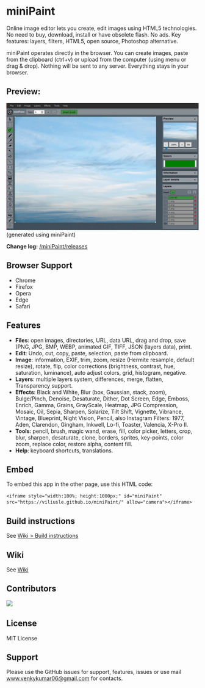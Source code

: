 # miniPaint

Online image editor lets you create, edit images using HTML5 technologies.
No need to buy, download, install or have obsolete flash. No ads.
Key features: layers, filters, HTML5, open source, Photoshop alternative.

miniPaint operates directly in the browser. You can create images, paste from the clipboard (ctrl+v) 
or upload from the computer (using menu or drag & drop). Nothing will be sent to any server. Everything stays in your 
browser. 


## Preview:
![miniPaint](images/preview.gif)
(generated using miniPaint)

**Change log:** [/miniPaint/releases](https://github.com/BoddepallyVenkatesh06/miniPaint/releases)

## Browser Support
- Chrome
- Firefox
- Opera
- Edge
- Safari

## Features

- **Files**: open images, directories, URL, data URL, drag and drop, save (PNG, JPG, BMP, WEBP, animated GIF, TIFF, JSON 
(layers data), print.
- **Edit**: Undo, cut, copy, paste, selection, paste from clipboard.
- **Image**: information, EXIF, trim, zoom, resize (Hermite resample, default resize), rotate, flip, 
color corrections (brightness, contrast, hue, saturation, luminance), auto adjust colors, grid, histogram, negative.
- **Layers**: multiple layers system, differences, merge, flatten, Transparency support.
- **Effects**: Black and White, Blur (box, Gaussian, stack, zoom), Bulge/Pinch, Denoise, Desaturate, Dither, Dot Screen, 
Edge, Emboss, Enrich, Gamma, Grains, GrayScale, Heatmap, JPG Compression, Mosaic, Oil, Sepia, Sharpen, Solarize, 
Tilt Shift, Vignette, Vibrance, Vintage, Blueprint, Night Vision, Pencil, also Instagram Filters: 1977, Aden, Clarendon, 
Gingham, Inkwell, Lo-fi, Toaster, Valencia, X-Pro II.
- **Tools**: pencil, brush, magic wand, erase, fill, color picker, letters, crop, blur, sharpen, desaturate, clone,
 borders, sprites, key-points, color zoom, replace color, restore alpha, content fill.
- **Help**: keyboard shortcuts, translations.

## Embed
To embed this app in the other page, use this HTML code:

    <iframe style="width:100%; height:1000px;" id="miniPaint" src="https://viliusle.github.io/miniPaint/" allow="camera"></iframe>

## Build instructions
See [Wiki > Build instructions](https://github.com/BoddepallyVenkatesh06/MS-Paint_Online/wiki/Build-instructions)

## Wiki
See [Wiki](hhttps://github.com/BoddepallyVenkatesh06/MS-Paint_Online/wiki/)

## Contributors
<a align="center" href="https://github.com/viliusle/miniPaint/graphs/contributors">
  <img src="https://contrib.rocks/image?repo=viliusle/miniPaint" />
</a>

## License
MIT License

## Support
Please use the GitHub issues for support, features, issues or use mail www.venkykumar06@gmail.com for contacts.
